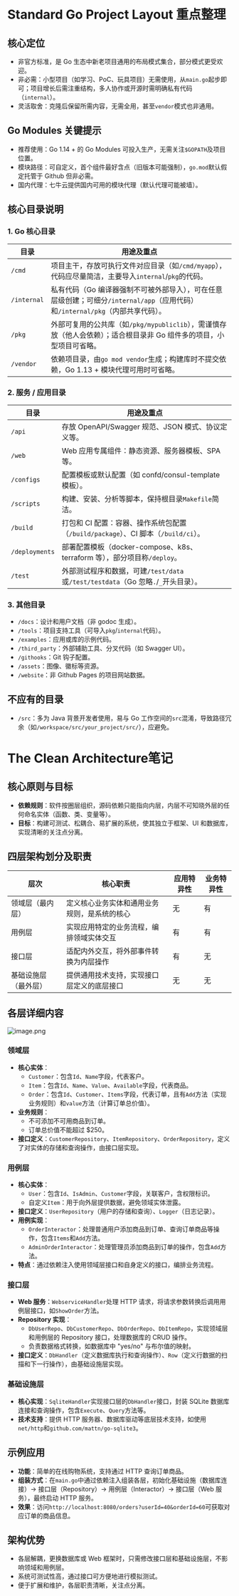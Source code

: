 # Standard Go Project Layout 重点整理

## 核心定位

* 非官方标准，是 Go 生态中新老项目通用的布局模式集合，部分模式更受欢迎。
* 非必需：小型项目（如学习、PoC、玩具项目）无需使用，从`main.go`起步即可；项目增长后需注重结构，多人协作或开源时需明确私有代码（`internal`）。
* 灵活取舍：克隆后保留所需内容，无需全用，甚至`vendor`模式也非通用。

## Go Modules 关键提示

* 推荐使用：Go 1.14 + 的 Go Modules 可投入生产，无需关注`$GOPATH`及项目位置。
* 模块路径：可自定义，首个组件最好含点（旧版本可能强制），`go.mod`默认假定托管于 Github 但非必需。
* 国内代理：七牛云提供国内可用的模块代理（默认代理可能被墙）。

## 核心目录说明

### 1. Go 核心目录


| 目录        | 用途及重点                                                                                                                      |
| ----------- | ------------------------------------------------------------------------------------------------------------------------------- |
| `/cmd`      | 项目主干，存放可执行文件对应目录（如`/cmd/myapp`），代码应尽量简洁，主要导入`internal`/`pkg`的代码。                            |
| `/internal` | 私有代码（Go 编译器强制不可被外部导入），可在任意层级创建；可细分`/internal/app`（应用代码）和`/internal/pkg`（内部共享代码）。 |
| `/pkg`      | 外部可复用的公共库（如`/pkg/mypubliclib`），需谨慎存放（他人会依赖）；适合根目录非 Go 组件多的项目，小型项目可省略。            |
| `/vendor`   | 依赖项目录，由`go mod vendor`生成；构建库时不提交依赖，Go 1.13 + 模块代理可用时可省略。                                         |

### 2. 服务 / 应用目录


| 目录           | 用途及重点                                                                         |
| -------------- | ---------------------------------------------------------------------------------- |
| `/api`         | 存放 OpenAPI/Swagger 规范、JSON 模式、协议定义等。                                 |
| `/web`         | Web 应用专属组件：静态资源、服务器模板、SPA 等。                                   |
| `/configs`     | 配置模板或默认配置（如 confd/consul-template 模板）。                              |
| `/scripts`     | 构建、安装、分析等脚本，保持根目录`Makefile`简洁。                                 |
| `/build`       | 打包和 CI 配置：容器、操作系统包配置（`/build/package`）、CI 脚本（`/build/ci`）。 |
| `/deployments` | 部署配置模板（docker-compose、k8s、terraform 等），部分项目称`/deploy`。           |
| `/test`        | 外部测试程序和数据，可建`/test/data`或`/test/testdata`（Go 忽略`.`/`_`开头目录）。 |

### 3. 其他目录

* `/docs`：设计和用户文档（非 godoc 生成）。
* `/tools`：项目支持工具（可导入`pkg`/`internal`代码）。
* `/examples`：应用或库的示例代码。
* `/third_party`：外部辅助工具、分叉代码（如 Swagger UI）。
* `/githooks`：Git 钩子配置。
* `/assets`：图像、徽标等资源。
* `/website`：非 Github Pages 的项目网站数据。

## 不应有的目录

* `/src`：多为 Java 背景开发者使用，易与 Go 工作空间的`src`混淆，导致路径冗余（如`/workspace/src/your_project/src/`），应避免。



# The Clean Architecture笔记

## 核心原则与目标

* **依赖规则**：软件按圈层组织，源码依赖只能指向内层，内层不可知晓外层的任何命名实体（函数、类、变量等）。
* **目标**：构建可测试、松耦合、易扩展的系统，使其独立于框架、UI 和数据库，实现清晰的关注点分离。

## 四层架构划分及职责


| 层次                 | 核心职责                                     | 应用特异性 | 业务特异性 |
| -------------------- | -------------------------------------------- | ---------- | ---------- |
| 领域层（最内层）     | 定义核心业务实体和通用业务规则，是系统的核心 | 无         | 有         |
| 用例层               | 实现应用特定的业务流程，编排领域实体交互     | 有         | 有         |
| 接口层               | 适配内外交互，将外部事件转换为内层操作       | 有         | 无         |
| 基础设施层（最外层） | 提供通用技术支持，实现接口层定义的底层接口   | 无         | 无         |

## 各层详细内容

![image.png](https://cdn.jsdelivr.net/gh/Spike782/note-gen-image-sync@main/1e4a161f-2b30-43ed-bb0a-33577a5125ea.png)

### 领域层

* **核心实体**：
  * `Customer`：包含`Id`、`Name`字段，代表客户。
  * `Item`：包含`Id`、`Name`、`Value`、`Available`字段，代表商品。
  * `Order`：包含`Id`、`Customer`、`Items`字段，代表订单，且有`Add`方法（实现业务规则）和`value`方法（计算订单总价值）。
* **业务规则**：
  * 不可添加不可用商品到订单。
  * 订单总价值不能超过 \$250。
* **接口定义**：`CustomerRepository`、`ItemRepository`、`OrderRepository`，定义了对实体的存储和查询操作，由接口层实现。

### 用例层

* **核心实体**：
  * `User`：包含`Id`、`IsAdmin`、`Customer`字段，关联客户，含权限标识。
  * 自定义`Item`：用于向外层提供数据，避免领域实体泄露。
* **接口定义**：`UserRepository`（用户的存储和查询）、`Logger`（日志记录）。
* **用例实现**：
  * `OrderInteractor`：处理普通用户添加商品到订单、查询订单商品等操作，包含`Items`和`Add`方法。
  * `AdminOrderInteractor`：处理管理员添加商品到订单的操作，包含`Add`方法。
* **特点**：通过依赖注入使用领域层接口和自身定义的接口，编排业务流程。

### 接口层

* **Web 服务**：`WebserviceHandler`处理 HTTP 请求，将请求参数转换后调用用例层接口，如`ShowOrder`方法。
* **Repository 实现**：
  * `DbUserRepo`、`DbCustomerRepo`、`DbOrderRepo`、`DbItemRepo`，实现领域层和用例层的 Repository 接口，处理数据库的 CRUD 操作。
  * 负责数据格式转换，如数据库中 "yes/no" 与布尔值的映射。
* **接口定义**：`DbHandler`（定义数据库执行和查询操作）、`Row`（定义行数据的扫描和下一行操作），由基础设施层实现。

### 基础设施层

* **核心实现**：`SqliteHandler`实现接口层的`DbHandler`接口，封装 SQLite 数据库连接和查询操作，包含`Execute`、`Query`方法等。
* **技术支持**：提供 HTTP 服务器、数据库驱动等底层技术支持，如使用`net/http`和`github.com/mattn/go-sqlite3`。

## 示例应用

* **功能**：简单的在线购物系统，支持通过 HTTP 查询订单商品。
* **组装方式**：在`main.go`中通过依赖注入组装各层，初始化基础设施（数据库连接）→ 接口层（Repository）→ 用例层（Interactor）→ 接口层（Web 服务），最终启动 HTTP 服务。
* **效果**：访问`http://localhost:8080/orders?userId=40&orderId=60`可获取对应订单的商品信息。

## 架构优势

* 各层解耦，更换数据库或 Web 框架时，只需修改接口层和基础设施层，不影响领域和用例层。
* 系统可测试性高，通过接口可方便地进行模拟测试。
* 便于扩展和维护，各层职责清晰，关注点分离。
